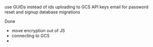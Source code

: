 use GUIDs instead of ids
uploading to GCS
API keys
email for password reset and signup
database migrations

Done

- move encryption out of JS
- connecting to GCS
-
